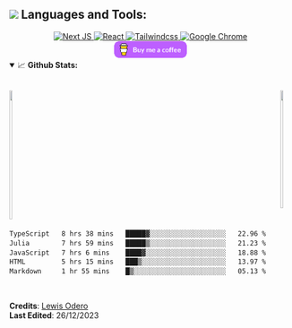 <!-- @format -->
## <img src="https://media.giphy.com/media/1ynCEtlgMPAeNAqdnu/giphy.gif" width="25"> Languages and Tools:

<div align='center'>
  <a href="#"> 
    <img alt="Next JS" src="https://img.shields.io/badge/-Next_JS-000000?style=for-the-badge&logo=nextjs&logoColor=white" />
    <img alt="React" src="https://img.shields.io/badge/React-20232A?style=for-the-badge&logo=react&logoColor=61DAFB" /> 
    <img alt="Tailwindcss" src="https://img.shields.io/badge/-Tailwindcss-00E719?style=for-the-badge&logo=tailwindcss&logoColor=white" /> 
    <img alt="Google Chrome" src="https://img.shields.io/badge/Google_chrome-4285F4?style=for-the-badge&logo=Google-chrome&logoColor=white" />
  </a>
</div>

<div align="center">
  <a href="https://www.buymeacoffee.com/levos_snr">
    <img height="30" src="https://github.com/levos-snr/levos-snr/blob/master/icon/buy-me-a-coffee.png?raw=true">
  </a>
</div>

<!-- GitHub Stats and Contribution -->
<details open="">
<summary>
  <g-emoji class="g-emoji" alias="chart_with_upwards_trend" fallback-src="https://github.githubassets.com/images/icons/emoji/unicode/1f4c8.png">📈</g-emoji> 
  <strong>Github Stats:</strong>
</summary>
</br>
  
<p align="center">
  <!-- First row with GitHub Stats and GitHub Streak -->
  <div style="display: flex; justify-content: space-between; max-width: 800px; margin: auto;">
    <a href="https://github.com/levos-snr">
      <img src="https://github-readme-stats.vercel.app/api?username=levos-snr&show_icons=true&hide_border=true&theme=chartreuse-dark&count_private=true&include_all_commits=true" style="width: 48%; max-width: 400px; height: 230px;" />
    </a>
    <a href="https://github.com/levos-snr">
      <img src="https://github-readme-stats.vercel.app/api/top-langs/?username=levos-snr&theme=chartreuse-dark&hide_border=true&include_all_commits=false&count_private=false&layout=compact" style="width: 48%; max-width: 400px; height: 210px;" />
    </a>
  </div>
</p>




<!-- Wakatime Stats -->  
 <!--START_SECTION:waka-->

```txt
TypeScript   8 hrs 38 mins   █████▓░░░░░░░░░░░░░░░░░░░   22.96 %
Julia        7 hrs 59 mins   █████▒░░░░░░░░░░░░░░░░░░░   21.23 %
JavaScript   7 hrs 6 mins    ████▓░░░░░░░░░░░░░░░░░░░░   18.88 %
HTML         5 hrs 15 mins   ███▒░░░░░░░░░░░░░░░░░░░░░   13.97 %
Markdown     1 hr 55 mins    █▒░░░░░░░░░░░░░░░░░░░░░░░   05.13 %
```

<!--END_SECTION:waka-->

</details>
<br>

**Credits**: [Lewis Odero](https://github.com/levos-snr/) <br>
**Last Edited**: 26/12/2023


</div>
